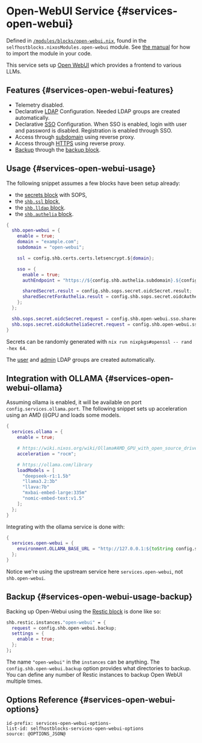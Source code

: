 # Open-WebUI Service {#services-open-webui}

Defined in [`/modules/blocks/open-webui.nix`](@REPO@/modules/blocks/open-webui.nix),
found in the `selfhostblocks.nixosModules.open-webui` module.
See [the manual](usage.html#usage-flake) for how to import the module in your code.

This service sets up [Open WebUI][] which provides a frontend to various LLMs.

[Open WebUI]: https://docs.openwebui.com/

## Features {#services-open-webui-features}

- Telemetry disabled.
- Declarative [LDAP](#services-open-webui-options-shb.open-webui.ldap) Configuration.
  Needed LDAP groups are created automatically.
- Declarative [SSO](#services-open-webui-options-shb.open-webui.sso) Configuration.
  When SSO is enabled, login with user and password is disabled.
  Registration is enabled through SSO.
- Access through [subdomain](#services-open-webui-options-shb.open-webui.subdomain) using reverse proxy.
- Access through [HTTPS](#services-open-webui-options-shb.open-webui.ssl) using reverse proxy.
- [Backup](#services-open-webui-options-shb.open-webui.sso) through the [backup block](./blocks-backup.html).

## Usage {#services-open-webui-usage}

The following snippet assumes a few blocks have been setup already:

- the [secrets block](usage.html#usage-secrets) with SOPS,
- the [`shb.ssl` block](blocks-ssl.html#usage),
- the [`shb.lldap` block](blocks-lldap.html#blocks-lldap-global-setup).
- the [`shb.authelia` block](blocks-authelia.html#blocks-sso-global-setup).

```nix
{
  shb.open-webui = {
    enable = true;
    domain = "example.com";
    subdomain = "open-webui";

    ssl = config.shb.certs.certs.letsencrypt.${domain};

    sso = {
      enable = true;
      authEndpoint = "https://${config.shb.authelia.subdomain}.${config.shb.authelia.domain}";

      sharedSecret.result = config.shb.sops.secret.oidcSecret.result;
      sharedSecretForAuthelia.result = config.shb.sops.secret.oidcAutheliaSecret.result;
    };
  };

  shb.sops.secret.oidcSecret.request = config.shb.open-webui.sso.sharedSecret.request;
  shb.sops.secret.oidcAutheliaSecret.request = config.shb.open-webui.sso.sharedSecretForAuthelia.request;
}
```

Secrets can be randomly generated with `nix run nixpkgs#openssl -- rand -hex 64`.

The [user](#services-open-webui-options-shb.open-webui.ldap.userGroup)
and [admin](#services-open-webui-options-shb.open-webui.ldap.adminGroup)
LDAP groups are created automatically.

## Integration with OLLAMA {#services-open-webui-ollama}

Assuming ollama is enabled, it will be available on port `config.services.ollama.port`.
The following snippet sets up acceleration using an AMD (i)GPU and loads some models.

```nix
{
  services.ollama = {
    enable = true;

    # https://wiki.nixos.org/wiki/Ollama#AMD_GPU_with_open_source_driver
    acceleration = "rocm";

    # https://ollama.com/library
    loadModels = [
      "deepseek-r1:1.5b"
      "llama3.2:3b"
      "llava:7b"
      "mxbai-embed-large:335m"
      "nomic-embed-text:v1.5"
    ];
  };
}
```

Integrating with the ollama service is done with:

```nix
{
  services.open-webui = {
    environment.OLLAMA_BASE_URL = "http://127.0.0.1:${toString config.services.ollama.port}";
  };
}
```

Notice we're using the upstream service here `services.open-webui`, not `shb.open-webui`.

## Backup {#services-open-webui-usage-backup}

Backing up Open-Webui using the [Restic block](blocks-restic.html) is done like so:

```nix
shb.restic.instances."open-webui" = {
  request = config.shb.open-webui.backup;
  settings = {
    enable = true;
  };
};
```

The name `"open-webui"` in the `instances` can be anything.
The `config.shb.open-webui.backup` option provides what directories to backup.
You can define any number of Restic instances to backup Open WebUI multiple times.

## Options Reference {#services-open-webui-options}

```{=include=} options
id-prefix: services-open-webui-options-
list-id: selfhostblocks-services-open-webui-options
source: @OPTIONS_JSON@
```
